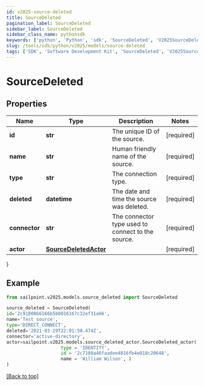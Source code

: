 ```yaml
---
id: v2025-source-deleted
title: SourceDeleted
pagination_label: SourceDeleted
sidebar_label: SourceDeleted
sidebar_class_name: pythonsdk
keywords: ['python', 'Python', 'sdk', 'SourceDeleted', 'V2025SourceDeleted'] 
slug: /tools/sdk/python/v2025/models/source-deleted
tags: ['SDK', 'Software Development Kit', 'SourceDeleted', 'V2025SourceDeleted']
---
```


# SourceDeleted


## Properties

Name | Type | Description | Notes
------------ | ------------- | ------------- | -------------
**id** | **str** | The unique ID of the source. | [required]
**name** | **str** | Human friendly name of the source. | [required]
**type** | **str** | The connection type. | [required]
**deleted** | **datetime** | The date and time the source was deleted. | [required]
**connector** | **str** | The connector type used to connect to the source. | [required]
**actor** | [**SourceDeletedActor**](source-deleted-actor) |  | [required]
}

## Example

```python
from sailpoint.v2025.models.source_deleted import SourceDeleted

source_deleted = SourceDeleted(
id='2c9180866166b5b0016167c32ef31a66',
name='Test source',
type='DIRECT_CONNECT',
deleted='2021-03-29T22:01:50.474Z',
connector='active-directory',
actor=sailpoint.v2025.models.source_deleted_actor.SourceDeleted_actor(
                    type = 'IDENTITY', 
                    id = '2c7180a46faadee4016fb4e018c20648', 
                    name = 'William Wilson', )
)

```
[[Back to top]](#) 

